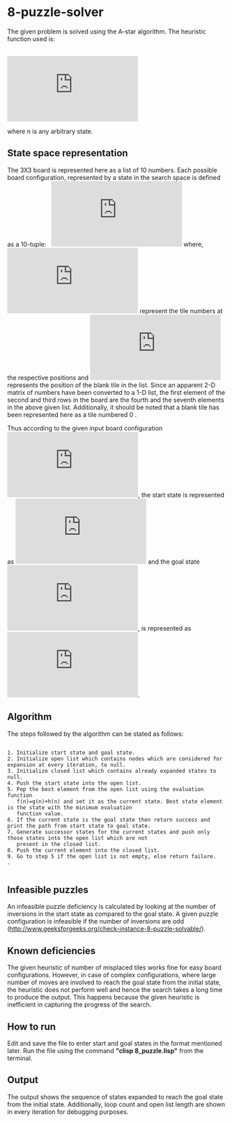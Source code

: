 # 8-puzzle-solver

The given problem is solved using the A-star algorithm. The heuristic function used is: 

&nbsp;&nbsp;&nbsp;&nbsp;&nbsp;&nbsp;&nbsp;&nbsp;&nbsp;&nbsp;&nbsp;&nbsp;&nbsp;&nbsp;&nbsp;&nbsp;&nbsp;&nbsp;&nbsp;&nbsp;&nbsp;&nbsp;&nbsp;&nbsp;&nbsp;&nbsp;&nbsp;&nbsp;&nbsp;&nbsp;&nbsp;&nbsp;&nbsp;&nbsp;&nbsp;&nbsp;&nbsp;&nbsp;&nbsp;&nbsp;&nbsp;&nbsp;&nbsp;&nbsp;&nbsp;&nbsp;&nbsp;&nbsp;&nbsp;&nbsp;&nbsp;&nbsp;&nbsp;&nbsp;&nbsp;&nbsp;&nbsp;&nbsp;&nbsp;&nbsp;&nbsp;&nbsp;&nbsp;&nbsp;&nbsp;&nbsp;&nbsp;&nbsp;&nbsp;![equation](https://latex.codecogs.com/gif.latex?h%28n%29%3Dnumber%5Chspace%7B0.1cm%7Dof%5Chspace%7B0.1cm%7Dmisplaced%5Chspace%7B0.1cm%7Dtiles)

where n is any arbitrary state.

State space representation
---------------------------

The 3X3 board is represented here as a list of 10 numbers. Each possible board configuration, represented by a state in the 
search space is defined as a 10-tuple:
&nbsp;&nbsp;![equation](https://latex.codecogs.com/gif.latex?%3Ct_1%2Ct_2%2Ct_3%2Ct_4%2Ct_5%2Ct_6%2Ct_7%2Ct_8%2Ct_9%2Cpos%5C_blank%3E)
where, ![equation](https://latex.codecogs.com/gif.latex?t_1%5Chspace%7B0.1cm%7D%2Ct_2%5Chspace%7B0.1cm%7D%2Ct_3%5Chspace%7B0.1cm%7D%2Ct_4%5Chspace%7B0.1cm%7D%2Ct_5%5Chspace%7B0.1cm%7D%2Ct_6%5Chspace%7B0.1cm%7D%2Ct_7%5Chspace%7B0.1cm%7D%2Ct_8%5Chspace%7B0.1cm%7D%2Ct_9) 
represent the tile numbers at the respective positions and ![equation](https://latex.codecogs.com/gif.latex?pos%5C_blank) represents the position of the blank tile in the list. 
Since an apparent 2-D matrix of numbers have been converted to a 1-D list, the first element of the second and third rows in the board are the fourth and the seventh elements in the above given list. Additionally, it should be noted that a blank tile has been represented here as a tile numbered 0 .


Thus according to the given input board configuration ![equation](https://latex.codecogs.com/gif.latex?%28%28E%2C1%2C3%29%284%2C2%2C5%29%287%2C8%2C6%29%29),
the start state is represented as ![equation](https://latex.codecogs.com/gif.latex?%3C0%2C1%20%2C3%2C4%2C2%2C5%2C7%2C8%2C6%2C0%3E) and the goal state ![equation](https://latex.codecogs.com/gif.latex?%28%281%2C2%2C3%29%2C%284%2C5%2C6%29%2C%287%2C8%2CE%29%29), is represented as
![equation](https://latex.codecogs.com/gif.latex?%3C1%2C2%2C3%2C4%2C5%2C6%2C7%2C8%2C0%2C8%3E).

Algorithm
----------

The steps followed by the algorithm can be stated as follows:
```

1. Initialize start state and goal state.
2. Initialize open list which contains nodes which are considered for expansion at every iteration, to null.
3. Initialize closed list which contains already expanded states to null.
4. Push the start state into the open list.
5. Pop the best element from the open list using the evaluation function 
   f(n)=g(n)+h(n) and set it as the current state. Best state element is the state with the minimum evaluation 
   function value.
6. If the current state is the goal state then return success and print the path from start state to goal state.
7. Generate successor states for the current states and push only those states into the open list which are not 
   present in the closed list.
8. Push the current element into the closed list.
9. Go to step 5 if the open list is not empty, else return failure.
.
  
```
Infeasible puzzles
--------------------
An infeasible puzzle deficiency is calculated by looking at the number of inversions in the start state as compared to 
the goal state. A given puzzle configuration is infeasible if the number of inversions 
are odd (http://www.geeksforgeeks.org/check-instance-8-puzzle-solvable/).

Known deficiencies
--------------------
The given heuristic of number of misplaced tiles works fine for easy board configurations. However, in case of complex configurations,
where large number of moves are involved to reach the goal state from the initial state, the heuristic does not perform well and hence
the search takes a long time to produce the output. This happens because the given heuristic is inefficient in capturing the progress 
of the search.

  
How to run
-----------------
Edit and save the file to enter start and goal states in the format mentioned later. Run the file using the
command **"clisp 8_puzzle.lisp"** from the terminal.


Output
--------

The output shows the sequence of states expanded to reach the goal state from the initial state. Additionally,
loop count and open list length are shown in every iteration for debugging purposes.





